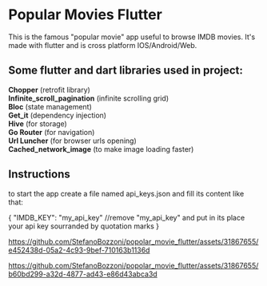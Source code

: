 # Popular Movies Flutter

This is the famous "popular movie" app useful to browse IMDB movies.
It's made with flutter and is cross platform IOS/Android/Web.

## Some flutter and dart libraries used in project:

**Chopper** (retrofit library)  
**Infinite_scroll_pagination** (infinite scrolling grid)  
**Bloc** (state management)  
**Get_it** (dependency injection)  
**Hive** (for storage)  
**Go Router** (for navigation)  
**Url Luncher**  (for browser urls opening)  
**Cached_network_image** (to make image loading faster)  

## Instructions ##  

to start the app create a file named api_keys.json and fill its content like that: 

{
  "IMDB_KEY": "my_api_key"  //remove "my_api_key" and put in its place your api key sourranded by quotation marks
}


https://github.com/StefanoBozzoni/popolar_movie_flutter/assets/31867655/e452438d-05a2-4c93-9bef-710163b1136d

https://github.com/StefanoBozzoni/popolar_movie_flutter/assets/31867655/b60bd299-a32d-4877-ad43-e86d43abca3d


